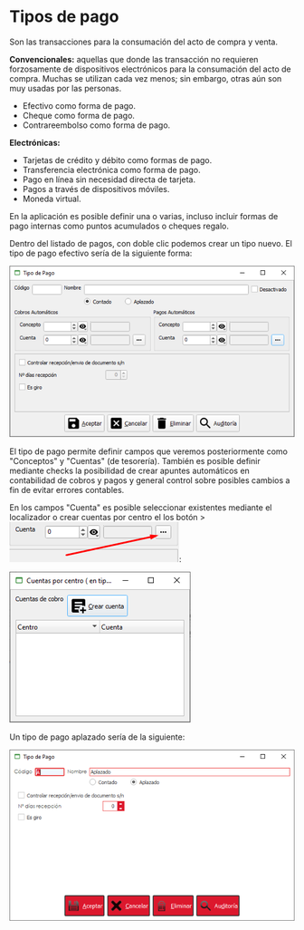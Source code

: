 # Tipos de pago

Son las transacciones para la consumación del acto de compra y venta.

**Convencionales:** aquellas que donde las transacción no requieren forzosamente de dispositivos electrónicos para la consumación del acto de compra. Muchas se utilizan cada vez menos; sin embargo, otras aún son muy usadas por las personas.

* Efectivo como forma de pago.
* Cheque como forma de pago.
* Contrareembolso como forma de pago.

**Electrónicas:**

* Tarjetas de crédito y débito como formas de pago.
* Transferencia electrónica como forma de pago.
* Pago en línea sin necesidad directa de tarjeta.
* Pagos a través de dispositivos móviles.
* Moneda virtual.

En la aplicación es posible definir una o varias, incluso incluir formas de pago internas como puntos acumulados o cheques regalo.

Dentro del listado de pagos, con doble clic podemos crear un tipo nuevo. El tipo de pago efectivo sería de la siguiente forma:

![](<../../../.gitbook/assets/imagen (13).png>)

El tipo de pago permite definir campos que veremos posteriormente como "Conceptos" y "Cuentas" (de tesorería). También es posible definir mediante checks la posibilidad de crear apuntes automáticos en contabilidad de cobros y pagos y general control sobre posibles cambios a fin de evitar errores contables.

En los campos "Cuenta" es posible seleccionar existentes mediante el localizador o crear cuentas por centro el los botón > ![](<../../../.gitbook/assets/imagen (14).png>):

![](<../../../.gitbook/assets/imagen (76).png>)

Un tipo de pago aplazado sería de la siguiente:

![](<../../../.gitbook/assets/image (11).png>)
